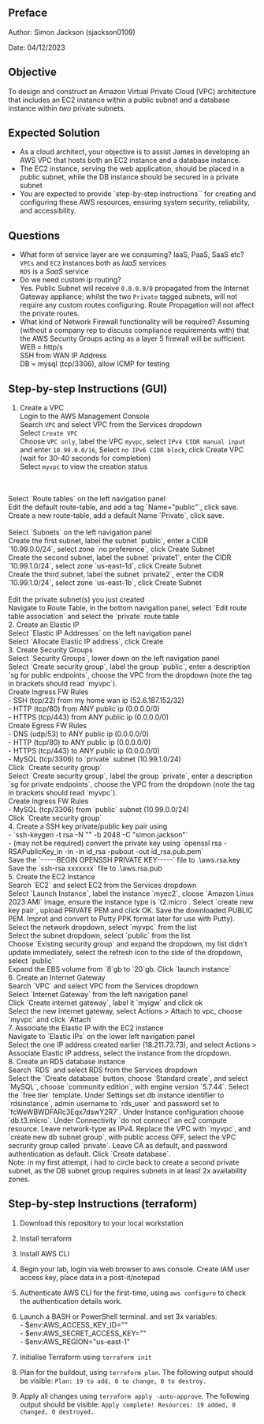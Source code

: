 ## Preface

Author: Simon Jackson (sjackson0109)

Date: 04/12/2023

## Objective
To design and construct an Amazon Virtual Private Cloud (VPC) architecture that includes an EC2 instance within a public subnet and a database instance within *two* private subnets.

## Expected Solution
- As a cloud architect, your objective is to assist James in developing an AWS VPC that hosts both an EC2 instance and a database instance.
- The EC2 instance, serving the web application, should be placed in a public subnet, while the DB instance should be secured in a private subnet
- You are expected to provide `step-by-step instructions`` for creating and configuring these AWS resources, ensuring system security, reliability, and accessibility.


## Questions
- What form of service layer are we consuming? IaaS, PaaS, SaaS etc?
 <br> `VPCs` and `EC2` instances both as *IaaS* services
 <br> `RDS` is a *SaaS* service
- Do we need custom ip routing?
 <br> Yes. Public Subnet will receive `0.0.0.0/0` propagated from the Internet Gateway appliance; whilst the two `Private` tagged subnets, will not require any custom routes configuring. Route Propagation will not affect the private routes.  
- What kind of Network Firewall functionality will be required? Assuming (without a company rep to discuss compliance requirements with) that the AWS Security Groups acting as a layer 5 firewall will be sufficient.
 <br> WEB = http/s
 <br> SSH from WAN IP Address
 <br> DB = mysql (tcp/3306), allow ICMP for testing


## Step-by-step Instructions (GUI)
1. Create a VPC
 <br> Login to the AWS Management Console
 <br> Search `VPC` and select VPC from the Services dropdown
 <br> Select `Create VPC`
 <br> Choose `VPC only`, label the VPC `myvpc`, select `IPv4 CIDR manual input` and enter `10.99.0.0/16`, Select  `no IPv6 CIDR block`, click Create VPC
 <br> (wait for 30-40 seconds for completion)
 <br> Select `myvpc` to view the creation status
 <br> 
 <br> Select `Route tables` on the left navigation panel
 <br> Edit the default route-table, and add a tag `Name="public"`, click save.
 <br> Create a new route-table, add a default Name `Private`, click save.
 <br> 
 <br> Select `Subnets` on the left navigation panel
 <br> Create the first subnet, label the subnet `public`, enter a CIDR  `10.99.0.0/24`, select zone `no preference`, click Create Subnet
 <br> Create the second subnet, label the subnet `private1`, enter the CIDR `10.99.1.0/24`, select zone `us-east-1d`, click Create Subnet
 <br> Create the third subnet, label the subnet `private2`, enter the CIDR `10.99.1.0/24`, select zone `us-east-1b`, click Create Subnet
 <br> 
 <br> Edit the private subnet(s) you just created
 <br> Navigate to Route Table, in the bottom navigation panel, select `Edit route table association` and select the `private` route table
 <br> 
2. Create an Elastic IP
 <br> Select `Elastic IP Addresses` on the left navigation panel
 <br> Select `Allocate Elastic IP address`, click Create
 <br> 
3. Create Security Groups
 <br> Select `Security Groups`, lower down on the left navigation panel
 <br> Select `Create security group`, label the group `public`, enter a description `sg for public endpoints`, choose the VPC from the dropdown (note the tag in brackets should read `myvpc`).
 <br> Create Ingress FW Rules
 <br> - SSH (tcp/22) from my home wan ip (52.6.187.152/32)
 <br> - HTTP (tcp/80) from ANY public ip (0.0.0.0/0)
 <br> - HTTPS (tcp/443) from ANY public ip (0.0.0.0/0)
 <br> Create Egress FW Rules
 <br> - DNS (udp/53) to ANY public ip (0.0.0.0/0)
 <br> - HTTP (tcp/80) to ANY public ip (0.0.0.0/0)
 <br> - HTTPS (tcp/443) to ANY public ip (0.0.0.0/0)
 <br> - MySQL (tcp/3306) to `private` subnet (10.99.1.0/24)
 <br> Click `Create security group`
 <br> Select `Create security group`, label the group `private`, enter a description `sg for private endpoints`, choose the VPC from the dropdown (note the tag in brackets should read `myvpc`).
 <br> Create Ingress FW Rules
 <br> - MySQL (tcp/3306)  from `public` subnet (10.99.0.0/24)
 <br> Click  `Create security group`
 <br> 
4. Create a SSH key private/public key pair using
 <br> - `ssh-keygen -t rsa -N "" -b 2048 -C "simon.jackson"`
 <br> - (may not be required) convert the private key using `openssl rsa -RSAPublicKey_in -in -in id_rsa -pubout -out id_rsa.pub.pem`
 <br> Save the `-----BEGIN OPENSSH PRIVATE KEY-----` file to .\aws.rsa.key
 <br> Save the `ssh-rsa xxxxxxx` file to .\aws.rsa.pub
 <br> 
5. Create the EC2 Instance
 <br> Search `EC2` and select EC2 from the Services dropdown 
 <br> Select `Launch Instance`, label the instance `myec2`, cloose `Amazon Linux 2023 AMI` image, ensure the instance type is `t2.micro`. Select `create new key pair`, upload PRIVATE PEM and click OK.  Save the downloaded PUBLIC PEM.  Improt and convert to Putty PPK format later for use with Putty).
 <br> Select the network dropdown, select `myvpc` from the list
 <br> Select the subnet dropdown, select `public` from the list
 <br> Choose `Existing security group` and expand the dropdown, my list didn't update immediately, select the refresh icon to the side of the dropdown, select `public`
 <br> Expand the EBS volume from `8`gb to `20`gb. Click `launch instance`
 <br> 
6. Create an Internet Gateway
 <br> Search `VPC` and select VPC from the Services dropdown
 <br> Select `Internet Gateway` from the left navigation panel
 <br> Click `Create internet gateway`, label it `myigw` and click ok
 <br> Select the new internet gateway, select Actions > Attach to vpc, choose `myvpc` and click `Attach`
 <br> 
7. Associate the Elastic IP with the EC2 instance
 <br> Navigate to `Elastic IPs` on the lower left navigation panel
 <br> Select the one IP address created earlier (18.211.73.73), and select Actions > Associate Elastic IP address, select the instance from the dropdown.
 <br> 
8. Create an RDS database instance
 <br> Search `RDS` and select RDS from the Services dropdown
 <br> Select the `Create database` button, choose `Standard create`, and select `MySQL`, choose `community edition`, with engine version `5.7.44`. Select the `free tier` template. Under Settings set db instance identifier to `rdsinstance`, admin username to `rds_user` and  password set to `fcWeWBWDFARc3Eqx7dswY2R7`. Under Instance configuration choose `db.t3.micro`. Under Connectivity `do not connect` an ec2 compute resource. Leave network-type as IPv4. Replace the VPC with `myvpc`, and `create new db subnet group`, with public access OFF, select the VPC secrurity group called `private`. Leave CA as default, and password authentication as default. Click `Create database`.
 <br> Note: in my first attempt, i had to circle back to create a second private subnet, as the DB subnet group requires subnets in at least 2x availability zones.



## Step-by-step Instructions (terraform)
1. Download this repository to your local workstation
2. Install terraform
3. Install AWS CLI
4. Begin your lab, login via web browser to aws console. Create IAM user access key, place data in a post-it/notepad
5. Authenticate AWS CLI for the first-time, using `aws configure` to check the authentication details work.
6. Launch a BASH or PowerShell terminal. and set 3x variables:
 <br> - $env:AWS_ACCESS_KEY_ID="<KEY-GOES-HERE>"
 <br> - $env:AWS_SECRET_ACCESS_KEY="<SECRET-VALUE-GOES-HERE>"
 <br> - $env:AWS_REGION="us-east-1"
 
7. Initialise Terraform using `terraform init`
8. Plan for the buildout, using `terraform plan`. The following output should be visible:
```Plan: 19 to add, 0 to change, 0 to destroy.```
9. Apply all changes using `terraform apply -auto-approve`. The following output should be visible:
```Apply complete! Resources: 19 added, 0 changed, 0 destroyed.```